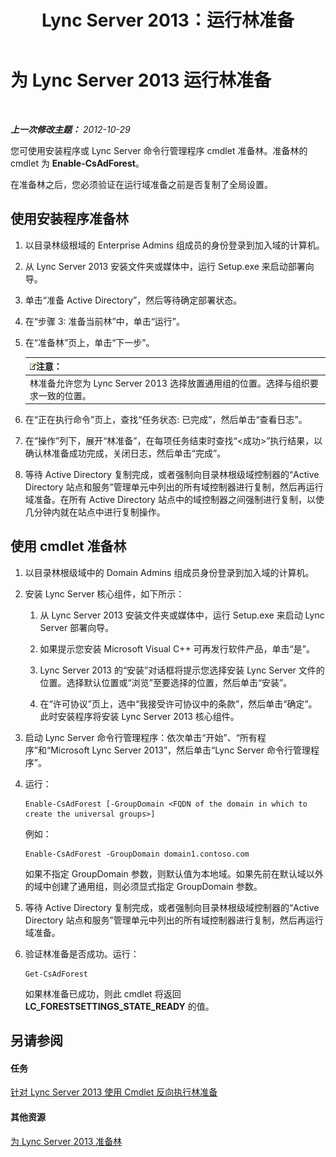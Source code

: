 ﻿---
title: Lync Server 2013：运行林准备
TOCTitle: 运行林准备
ms:assetid: 9d62f7be-bcfe-421d-8d8a-225567102a35
ms:mtpsurl: https://technet.microsoft.com/zh-cn/library/Gg412732(v=OCS.15)
ms:contentKeyID: 49313741
ms.date: 05/19/2016
mtps_version: v=OCS.15
ms.translationtype: HT
---

# 为 Lync Server 2013 运行林准备

 

_**上一次修改主题：** 2012-10-29_

您可使用安装程序或 Lync Server 命令行管理程序 cmdlet 准备林。准备林的 cmdlet 为 **Enable-CsAdForest**。

在准备林之后，您必须验证在运行域准备之前是否复制了全局设置。

## 使用安装程序准备林

1.  以目录林级根域的 Enterprise Admins 组成员的身份登录到加入域的计算机。

2.  从 Lync Server 2013 安装文件夹或媒体中，运行 Setup.exe 来启动部署向导。

3.  单击“准备 Active Directory”，然后等待确定部署状态。

4.  在“步骤 3: 准备当前林”中，单击“运行”。

5.  在“准备林”页上，单击“下一步”。
    
    <table>
    <thead>
    <tr class="header">
    <th><img src="images/Dn783119.note(OCS.15).gif" title="note" alt="note" />注意：</th>
    </tr>
    </thead>
    <tbody>
    <tr class="odd">
    <td>林准备允许您为 Lync Server 2013 选择放置通用组的位置。选择与组织要求一致的位置。</td>
    </tr>
    </tbody>
    </table>


6.  在“正在执行命令”页上，查找“任务状态: 已完成”，然后单击“查看日志”。

7.  在“操作”列下，展开“林准备”，在每项任务结束时查找“\<成功\>”执行结果，以确认林准备成功完成，关闭日志，然后单击“完成”。

8.  等待 Active Directory 复制完成，或者强制向目录林根级域控制器的“Active Directory 站点和服务”管理单元中列出的所有域控制器进行复制，然后再运行域准备。在所有 Active Directory 站点中的域控制器之间强制进行复制，以使几分钟内就在站点中进行复制操作。

## 使用 cmdlet 准备林

1.  以目录林根级域中的 Domain Admins 组成员身份登录到加入域的计算机。

2.  安装 Lync Server 核心组件，如下所示：
    
    1.  从 Lync Server 2013 安装文件夹或媒体中，运行 Setup.exe 来启动 Lync Server 部署向导。
    
    2.  如果提示您安装 Microsoft Visual C++ 可再发行软件产品，单击“是”。
    
    3.  Lync Server 2013 的“安装”对话框将提示您选择安装 Lync Server 文件的位置。选择默认位置或“浏览”至要选择的位置，然后单击“安装”。
    
    4.  在“许可协议”页上，选中“我接受许可协议中的条款”，然后单击“确定”。此时安装程序将安装 Lync Server 2013 核心组件。

3.  启动 Lync Server 命令行管理程序：依次单击“开始”、“所有程序”和“Microsoft Lync Server 2013”，然后单击“Lync Server 命令行管理程序”。

4.  运行：
    
        Enable-CsAdForest [-GroupDomain <FQDN of the domain in which to create the universal groups>]
    
    例如：
    
        Enable-CsAdForest -GroupDomain domain1.contoso.com 
    
    如果不指定 GroupDomain 参数，则默认值为本地域。如果先前在默认域以外的域中创建了通用组，则必须显式指定 GroupDomain 参数。

5.  等待 Active Directory 复制完成，或者强制向目录林根级域控制器的“Active Directory 站点和服务”管理单元中列出的所有域控制器进行复制，然后再运行域准备。

6.  验证林准备是否成功。运行：
    
        Get-CsAdForest 
    
    如果林准备已成功，则此 cmdlet 将返回 **LC\_FORESTSETTINGS\_STATE\_READY** 的值。

## 另请参阅

#### 任务

[针对 Lync Server 2013 使用 Cmdlet 反向执行林准备](lync-server-2013-using-cmdlets-to-reverse-forest-preparation.md)  

#### 其他资源

[为 Lync Server 2013 准备林](lync-server-2013-preparing-the-forest.md)

